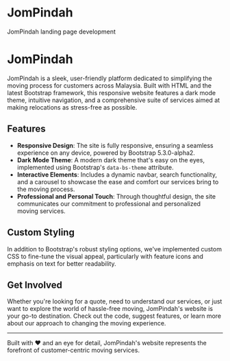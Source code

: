 # JomPindah
JomPindah landing page development

# JomPindah

JomPindah is a sleek, user-friendly platform dedicated to simplifying the moving process for customers across Malaysia. Built with HTML and the latest Bootstrap framework, this responsive website features a dark mode theme, intuitive navigation, and a comprehensive suite of services aimed at making relocations as stress-free as possible.

## Features
- **Responsive Design**: The site is fully responsive, ensuring a seamless experience on any device, powered by Bootstrap 5.3.0-alpha2.
- **Dark Mode Theme**: A modern dark theme that's easy on the eyes, implemented using Bootstrap's `data-bs-theme` attribute.
- **Interactive Elements**: Includes a dynamic navbar, search functionality, and a carousel to showcase the ease and comfort our services bring to the moving process.
- **Professional and Personal Touch**: Through thoughtful design, the site communicates our commitment to professional and personalized moving services.

## Custom Styling
In addition to Bootstrap's robust styling options, we've implemented custom CSS to fine-tune the visual appeal, particularly with feature icons and emphasis on text for better readability.

## Get Involved
Whether you're looking for a quote, need to understand our services, or just want to explore the world of hassle-free moving, JomPindah's website is your go-to destination. Check out the code, suggest features, or learn more about our approach to changing the moving experience.

---

Built with ♥ and an eye for detail, JomPindah's website represents the forefront of customer-centric moving services.

